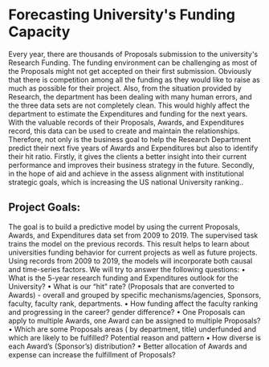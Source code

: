 # Forecasting University's Funding Capacity
Every year, there are thousands of Proposals submission to the university's Research Funding. The funding environment can be challenging as most of the Proposals might not get accepted on their first submission. Obviously that there is competition among all the funding as they would like to raise as much as possible for their project. Also, from the situation provided by  Research, the department has been dealing with many human errors, and the three data sets are not completely clean. This would highly affect the department to estimate the Expenditures and funding for the next years. With the valuable records of their Proposals, Awards, and Expenditures record, this data can be used to create and maintain the relationships. Therefore, not only is the business goal to help the Research Department predict their next five years of Awards and Expenditures but also to identify their hit ratio. Firstly, it gives the clients a better insight into their current performance and improves their business strategy in the future. Secondly, in the hope of aid and achieve in the assess alignment with institutional strategic goals, which is increasing the US national University ranking..
## Project Goals:
The goal is to build a predictive model by using the current Proposals, Awards, and Expenditures data set from 2009 to 2019. The supervised task trains the model on the previous records. This result helps to learn about universities funding behavior for current projects as well as future projects. Using records from 2009 to 2019, the models will incorporate both causal and time-series factors. We will try to answer the following questions: 
•	What is the 5-year research funding and Expenditures outlook for the University? 
•	What is our “hit” rate? (Proposals that are converted to Awards) - overall and grouped by specific mechanisms/agencies, Sponsors, faculty, faculty rank, departments. 
•	How funding affect the faculty ranking and progressing in the career? gender difference?
•	One Proposals can apply to multiple Awards, one Award can be assigned to multiple Proposals? 
•	Which are some Proposals areas ( by department, title) underfunded and which are likely to be fulfilled? Potential reason and pattern
•	How diverse is each Award’s (Sponsor’s) distribution? 
•	Better allocation of Awards and expense can increase the fulfillment of Proposals?
